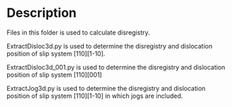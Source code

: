 # Description 

Files in this folder is used to calculate disregistry.

ExtractDisloc3d.py is used to determine the disregistry and dislocation position of slip system [110][1-10].

ExtractDisloc3d_001.py is used to determine the disregistry and dislocation position of slip system [110][001]

ExtractJog3d.py is used to determine the disregistry and dislocation position of slip system [110][1-10] in which jogs are included.
